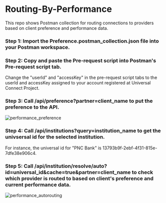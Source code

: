 # Routing-By-Performance
This repo shows Postman collection for routing connections to providers based on client preference and performance data.

### Step 1: Import the Preference.postman_collection.json file into your Postman workspace.

### Step 2: Copy and paste the Pre-request script into Postman's Pre-request script tab.
Change the "userId" and "accessKey" in the pre-request script tabs to the userId and accessKey assigned to your account registered at Universal Connect Project.

### Step 3: Call /api/preference?partner=client_name to put the preference to the API.

![performance_preference](https://github.com/Universal-Connect-Project/Routing-By-Performance/assets/31253738/72ab4f1f-39f1-42b4-b8af-db0b3bedbc1f)



### Step 4: Call /api/institutions?query=institution_name to get the univsersal id for the selected institution.
For instance, the universal id for "PNC Bank" is 13793b9f-2ebf-4f31-815e-7dfe38e906c4.

### Step 5: Call /api/institution/resolve/auto?id=universal_id&cache=true&partner=client_name to check which provider is routed to based on client's preference and current performance data.



![performance_autorouting](https://github.com/Universal-Connect-Project/Routing-By-Performance/assets/31253738/b2703d0f-5ab8-43c4-bc22-83979f1dba86)
